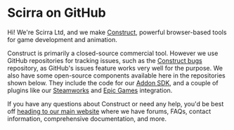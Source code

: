# Scirra on GitHub

Hi! We're Scirra Ltd, and we make [Construct](https://www.construct.net), powerful browser-based tools for game development and animation.

Construct is primarily a closed-source commercial tool. However we use GitHub repositories for tracking issues, such as the [Construct bugs](https://github.com/Scirra/Construct-bugs) repository, as GitHub's issues feature works very well for the purpose. We also have some open-source components available here in the repositories shown below. They include the code for our [Addon SDK](https://github.com/Scirra/Construct-Addon-SDK), and a couple of plugins like our [Steamworks](https://github.com/Scirra/Construct-Plugin-Steamworks) and [Epic Games](https://github.com/Scirra/Construct-Plugin-EpicGames) integration.

If you have any questions about Construct or need any help, you'd be best off [heading to our main website](https://www.construct.net/) where we have forums, FAQs, contact information, comprehensive documentation, and more.